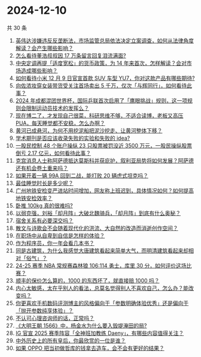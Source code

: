 # 2024-12-10

共 30 条

<!-- BEGIN ZHIHUVIDEO -->
<!-- 最后更新时间 Tue Dec 10 2024 00:26:14 GMT+0800 (China Standard Time) -->
1. [英伟达涉嫌违反反垄断法，市场监管总局依法决定立案调查，如何从法律角度解读？会产生哪些影响？](https://www.zhihu.com/question/6401817416)
1. [怎么看待董浩叔叔因 17 万条留言回复泪流满面?](https://www.zhihu.com/question/5901967191)
1. [中央定调再提「适度宽松」的货币政策，为 14 年来首次，怎样解读？会对市场造成哪些影响？](https://www.zhihu.com/question/6391415901)
1. [如何看待小米 12 月 9 日官宣首款 SUV 车型 YU7，你对这款产品有哪些期待?](https://www.zhihu.com/question/6404698989)
1. [向佐浓妆穿女装带货受关注首场卖出 5 千万，仅次「与辉同行」，如何看待此事？](https://www.zhihu.com/question/6129689772)
1. [2024 年成都混团世界杯，国际乒联首次启用了「鹰眼挑战」规则，这一项规则会限制运动员技术的发挥么？](https://www.zhihu.com/question/6382219788)
1. [现在博二了，才发现自己很菜，科研思维不够，不适合读博，老板又高压 PUA，每天睡觉都不安稳，怎么办啊？](https://www.zhihu.com/question/2502983894)
1. [黄河已成悬河，为何不用挖泥船把泥沙挖走、让黄河整体下移？](https://www.zhihu.com/question/498856322)
1. [学术期刊是否应该收录失败的实验和失败的 idea?](https://www.zhihu.com/question/655755843)
1. [一股民控制 48 个账户操纵 23 只股票被罚没近 3500 万元，一股民操纵股票倒亏 2.17 亿元，如何看待此事？](https://www.zhihu.com/question/6208033031)
1. [克宫消息人士称阿萨德抵达莫斯科并获庇护，叙利亚局势将如何发展？阿萨德还有机会卷土重来吗？](https://www.zhihu.com/question/6347507147)
1. [如果开着一辆 99A 回到二战，能打败 20 辆虎式坦克吗？](https://www.zhihu.com/question/2065771998)
1. [最佳睡觉时长是多少呢？](https://www.zhihu.com/question/4018150885)
1. [广州地铁安检变严进站时间增加，网友称上班迟到，具体情况如何？如何提高地铁安检效率？](https://www.zhihu.com/question/6380681808)
1. [卧推 100kg 真的很难吗?](https://www.zhihu.com/question/434462547)
1. [以弱克强，刘裕「却月阵」大破北魏骑兵，「却月阵」到底有什么奥秘？](https://www.zhihu.com/question/637477593)
1. [宿舍关系有必要深交吗？](https://www.zhihu.com/question/667706109)
1. [散文与诗歌会不会随着现代化的洪流、大自然的改造而消逝创作空间？](https://www.zhihu.com/question/4776148475)
1. [在职场中从自卑到自信是怎样的体验？](https://www.zhihu.com/question/489238465)
1. [作为程序员，你一年会看几本书？](https://www.zhihu.com/question/635753810)
1. [同是古建筑，为什么我感觉大唐建筑看起来简单大气，而明清建筑看起来却相对「俗气」？](https://www.zhihu.com/question/5845325544)
1. [24-25 赛季 NBA 常规赛森林狼 106:114 勇士，库里 30 分，如何评价这场比赛？](https://www.zhihu.com/question/6353037455)
1. [顺丰的保价怎么算的，1000 的东西坏了，就直接赔 1000 吗？](https://www.zhihu.com/question/481541225)
1. [内心太敏感，太在乎别人的看法，总莫名觉得别人不喜欢自己，怎么办？能改变吗？](https://www.zhihu.com/question/5978883687)
1. [你更喜欢手机数码评测博主的风格偏向于「参数明确体验优秀」还是偏向于「抛开参数纯享体验」？](https://www.zhihu.com/question/6208425922)
1. [不认可心理咨询师的话，正常吗？](https://www.zhihu.com/question/812637508)
1. [《大明王朝 1566》中，杨金水为什么要入毁堤淹田的局?](https://www.zhihu.com/question/5850873475)
1. [IG 官宣 2025 赛季阵容「全神班加教练 Daeny」，有哪些内容值得关注？](https://www.zhihu.com/question/6297037480)
1. [中外历史上的所有皇后，你最欣赏的一位是谁？](https://www.zhihu.com/question/6004269108)
1. [如果 OPPO 把当初做哲库的钱拿去造车，会不会有更好的结果？](https://www.zhihu.com/question/6169319755)
<!-- END ZHIHUVIDEO -->
